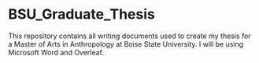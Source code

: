 # BSU_Graduate_Thesis
This repository contains all writing documents used to create my thesis for a Master of Arts in Anthropology at Boise State University. I will be using Microsoft Word and Overleaf. 

